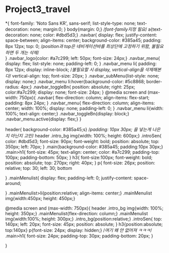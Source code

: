 # Project3_travel

*{
    font-family: 'Noto Sans KR', sans-serif;
    list-style-type: none;
    text-decoration: none;
    margin:0;
}
body{margin: 0;}    /*font-family지정 필요*/
a{text-decoration: none; color: #dbd5d3;}
.navbar{
    display: flex;
    justify-content: space-between;
    align-items: center;
    background-color: #385a45;
    padding: 8px 12px;
    top: 0; /*position과 top은 네비게이션바를 최상단에 고정하기 위함, 불필요하면 두 개는 삭제*/    
}
.navbar_logo{color: #a7c299; left: 50px; font-size: 24px;}
.navbar_menu{
    display: flex;
    list-style: none;
    padding-left: 0;
}
.navbar_menu li{
    padding: 8px 12px;
    display: inline-block;  /*불필요할 시 display, vertical-align을 삭제해본다*/
    vertical-align: top;
    font-size: 20px;
}
.navbar_subMenu{list-style: none; display: none;}
.navbar_menu li:hover{background-color: #5c8868; border-radius: 4px;}
.navbar_toggleBn{
    position: absolute;
    right: 25px;
    color:#a7c299;
    display: none;
    font-size: 24px;
}
@media screen and (max-width: 750px){
    .navbar{
        flex-direction: column;
        align-items: flex-start;
        padding: 8px 24px;
    }
    .navbar_menu{
        flex-direction: column;
        align-items: center;
        width: 100%;
        display: none;
        padding-left: 0;
    }
    .navbar_menu li{width: 100%; text-align: center;}
    .navbar_toggleBn{display: block;}
    .navbar_menu.active{display: flex;}
}

header{ background-color: #385a45;s}  /*padding: 10px 30px; 을 넣는게 나은지 아닌지 고민*/
header .intro_bg img{width: 100%; height: 600px;}
.introSen{ 
    color: #dbd5d3; 
    font-size: 90px; 
    font-weight: bold;
    position: absolute;
    top: 350px;
    left: 70px;
}
.main{background-color: #385a45; padding:10px 30px;}
.main>h1{
    font-size: 45px;
    text-align: center; 
    color: #a7c299;
    padding-top: 100px;
    padding-bottom: 50px;
}
h3{
    font-size:100px; 
    font-weight: bold; 
    position: absolute; 
    top: 270px;
    right: 40px;
}
p{
    font-size: 26px; 
    position: relative; 
    top: 30; 
    left: 30;
    bottom


}
.mainMenulist{
    display: flex; 
    padding-left: 0;
    justify-content: space-around;

}
.mainMenulist>li{position:relative; align-items: center;}
.mainMenulist img{width:450px; height: 450px;}




@media screen and (max-width: 750px){
    header .intro_bg img{width: 100%; height: 350px;}
    .mainMenulist{flex-direction: column;}
    .mainMenulist img{width:100%; height: 300px;}
    .intro_bg{position:relative;}
    .introSen{
        top: 140px; 
        left: 20px;
        font-size: 45px;
        position: absolute;
    }
    h3{position:absolute; top:140px}
    p{font-size: 24px; display: hidden;}        /*여기 왜 안 없어져 ㅋㅋㅋ*/
    .main>h1{
        font-size: 24px;
        padding-top: 30px;
        padding-bottom: 20px;
    }
    
}

